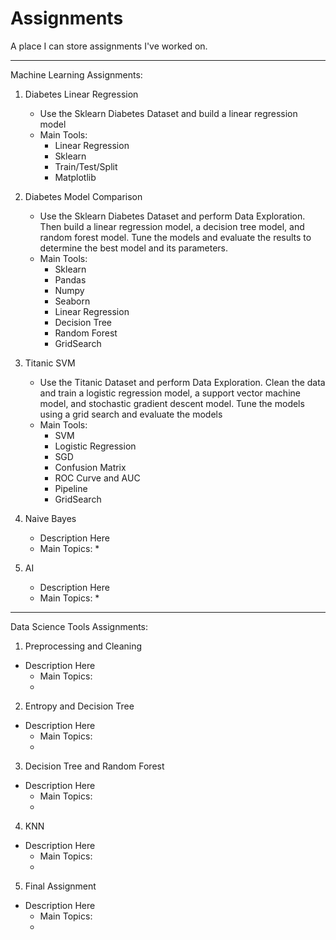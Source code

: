 # Assignments

A place I can store assignments I've worked on. 

---

Machine Learning Assignments:
1. Diabetes Linear Regression
    * Use the Sklearn Diabetes Dataset and build a linear regression model
    * Main Tools: 
      * Linear Regression
      * Sklearn
      * Train/Test/Split
      * Matplotlib

2. Diabetes Model Comparison
    * Use the Sklearn Diabetes Dataset and perform Data Exploration. Then build a linear regression model, a decision tree model, and random forest model. Tune the models and evaluate the results to determine the best model and its parameters.
    * Main Tools:
      * Sklearn
      * Pandas
      * Numpy
      * Seaborn
      * Linear Regression
      * Decision Tree
      * Random Forest
      * GridSearch
  
3. Titanic SVM
    * Use the Titanic Dataset and perform Data Exploration. Clean the data and train a logistic regression model, a support vector machine model, and stochastic gradient descent model. Tune the models using a grid search and evaluate the models
    * Main Tools:
      * SVM
      * Logistic Regression
      * SGD
      * Confusion Matrix
      * ROC Curve and AUC
      * Pipeline
      * GridSearch
  
4. Naive Bayes
    * Description Here
    * Main Topics:
      *

5. AI
    * Description Here
    * Main Topics:
      *
      
---

Data Science Tools Assignments:
1. Preprocessing and Cleaning
  * Description Here
    * Main Topics:
    *
2. Entropy and Decision Tree
  * Description Here
    * Main Topics:
    *
3. Decision Tree and Random Forest
  * Description Here
    * Main Topics:
    *
4. KNN
  * Description Here
    * Main Topics:
    *
5. Final Assignment
  * Description Here
    * Main Topics:
    *
